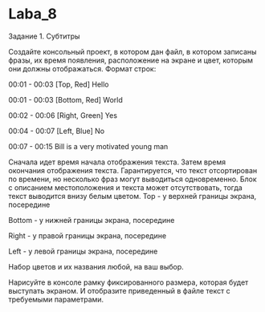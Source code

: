 # Laba_8
Задание 1. Субтитры

Создайте консольный проект, в котором дан файл, в котором записаны фразы, их время появления, расположение на экране и цвет, которым они должны отображаться. Формат строк:

00:01 - 00:03 [Top, Red] Hello

00:01 - 00:03 [Bottom, Red] World

00:02 - 00:06 [Right, Green] Yes

00:04 - 00:07 [Left, Blue] No

00:07 - 00:15 Bill is a very motivated young man



Сначала идет время начала отображения текста. Затем время окончания отображения текста. Гарантируется, что текст отсортирован по времени, но несколько фраз могут выводиться одновременно. Блок с описанием местоположения и текста может отсутствовать, тогда текст выводится внизу белым цветом.
Top - у верхней границы экрана, посередине

Bottom - у нижней границы экрана, посередине

Right - у правой границы экрана, посередине

Left - у левой границы экрана, посередине

Набор цветов и их названия любой, на ваш выбор.

Нарисуйте в консоле рамку фиксированного размера, которая будет выступать экраном. И отобразите приведенный в файле текст с требуемыми параметрами.
